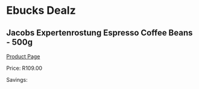 
# Ebucks Dealz
## Jacobs Expertenrostung Espresso Coffee Beans - 500g
[Product Page](https://www.ebucks.com/web/shop/productSelected.do?prodId=1065720481&catId=908607666)

Price: R109.00

Savings: 


	